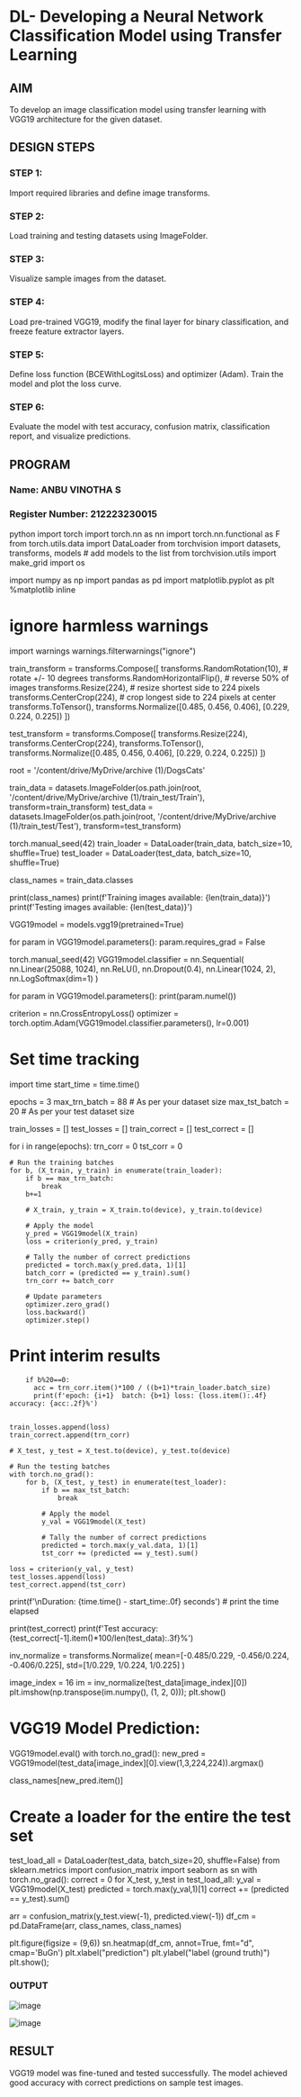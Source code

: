 # DL- Developing a Neural Network Classification Model using Transfer Learning

## AIM
To develop an image classification model using transfer learning with VGG19 architecture for the given dataset.

## DESIGN STEPS
### STEP 1: 
Import required libraries and define image transforms.

### STEP 2: 
Load training and testing datasets using ImageFolder.


### STEP 3: 
Visualize sample images from the dataset.


### STEP 4: 
Load pre-trained VGG19, modify the final layer for binary classification, and freeze feature extractor layers.

### STEP 5: 
Define loss function (BCEWithLogitsLoss) and optimizer (Adam). Train the model and plot the loss curve.


### STEP 6: 
Evaluate the model with test accuracy, confusion matrix, classification report, and visualize predictions.

## PROGRAM

### Name: ANBU  VINOTHA S
### Register Number: 212223230015

python
import torch
import torch.nn as nn
import torch.nn.functional as F
from torch.utils.data import DataLoader
from torchvision import datasets, transforms, models # add models to the list
from torchvision.utils import make_grid
import os

import numpy as np
import pandas as pd
import matplotlib.pyplot as plt
%matplotlib inline

# ignore harmless warnings
import warnings
warnings.filterwarnings("ignore")



train_transform = transforms.Compose([
        transforms.RandomRotation(10),      # rotate +/- 10 degrees
        transforms.RandomHorizontalFlip(),  # reverse 50% of images
        transforms.Resize(224),             # resize shortest side to 224 pixels
        transforms.CenterCrop(224),         # crop longest side to 224 pixels at center
        transforms.ToTensor(),
        transforms.Normalize([0.485, 0.456, 0.406],
                             [0.229, 0.224, 0.225])
    ])

test_transform = transforms.Compose([
        transforms.Resize(224),
        transforms.CenterCrop(224),
        transforms.ToTensor(),
        transforms.Normalize([0.485, 0.456, 0.406],
                             [0.229, 0.224, 0.225])
    ])




root = '/content/drive/MyDrive/archive (1)/DogsCats'

train_data = datasets.ImageFolder(os.path.join(root, '/content/drive/MyDrive/archive (1)/train_test/Train'), transform=train_transform)
test_data = datasets.ImageFolder(os.path.join(root, '/content/drive/MyDrive/archive (1)/train_test/Test'), transform=test_transform)

torch.manual_seed(42)
train_loader = DataLoader(train_data, batch_size=10, shuffle=True)
test_loader = DataLoader(test_data, batch_size=10, shuffle=True)

class_names = train_data.classes

print(class_names)
print(f'Training images available: {len(train_data)}')
print(f'Testing images available:  {len(test_data)}')




VGG19model = models.vgg19(pretrained=True)



for param in VGG19model.parameters():
    param.requires_grad = False




torch.manual_seed(42)
VGG19model.classifier = nn.Sequential(
    nn.Linear(25088, 1024),
    nn.ReLU(),
    nn.Dropout(0.4),
    nn.Linear(1024, 2),
    nn.LogSoftmax(dim=1)
)




for param in VGG19model.parameters():
    print(param.numel())




criterion = nn.CrossEntropyLoss()
optimizer = torch.optim.Adam(VGG19model.classifier.parameters(), lr=0.001)



# Set time tracking
import time
start_time = time.time()

epochs = 3
max_trn_batch = 88  # As per your dataset size
max_tst_batch = 20  # As per your test dataset size

train_losses = []
test_losses = []
train_correct = []
test_correct = []

for i in range(epochs):
    trn_corr = 0
    tst_corr = 0

    # Run the training batches
    for b, (X_train, y_train) in enumerate(train_loader):
        if b == max_trn_batch:
            break
        b+=1

        # X_train, y_train = X_train.to(device), y_train.to(device)

        # Apply the model
        y_pred = VGG19model(X_train)
        loss = criterion(y_pred, y_train)

        # Tally the number of correct predictions
        predicted = torch.max(y_pred.data, 1)[1]
        batch_corr = (predicted == y_train).sum()
        trn_corr += batch_corr

        # Update parameters
        optimizer.zero_grad()
        loss.backward()
        optimizer.step()

  # Print interim results
        if b%20==0:
          acc = trn_corr.item()*100 / ((b+1)*train_loader.batch_size)
          print(f'epoch: {i+1}  batch: {b+1} loss: {loss.item():.4f} accuracy: {acc:.2f}%')


    train_losses.append(loss)
    train_correct.append(trn_corr)

    # X_test, y_test = X_test.to(device), y_test.to(device)

    # Run the testing batches
    with torch.no_grad():
        for b, (X_test, y_test) in enumerate(test_loader):
            if b == max_tst_batch:
                break

            # Apply the model
            y_val = VGG19model(X_test)

            # Tally the number of correct predictions
            predicted = torch.max(y_val.data, 1)[1]
            tst_corr += (predicted == y_test).sum()

    loss = criterion(y_val, y_test)
    test_losses.append(loss)
    test_correct.append(tst_corr)

print(f'\nDuration: {time.time() - start_time:.0f} seconds') # print the time elapsed







print(test_correct)
print(f'Test accuracy: {test_correct[-1].item()*100/len(test_data):.3f}%')





inv_normalize = transforms.Normalize(
    mean=[-0.485/0.229, -0.456/0.224, -0.406/0.225],
    std=[1/0.229, 1/0.224, 1/0.225]
)
     



image_index = 16
im = inv_normalize(test_data[image_index][0])
plt.imshow(np.transpose(im.numpy(), (1, 2, 0)));
plt.show()




# VGG19 Model Prediction:

VGG19model.eval()
with torch.no_grad():
    new_pred = VGG19model(test_data[image_index][0].view(1,3,224,224)).argmax()

class_names[new_pred.item()]





# Create a loader for the entire the test set
test_load_all = DataLoader(test_data, batch_size=20, shuffle=False)
from sklearn.metrics import confusion_matrix
import seaborn as sn
with torch.no_grad():
    correct = 0
    for X_test, y_test in test_load_all:
        y_val = VGG19model(X_test)
        predicted = torch.max(y_val,1)[1]
        correct += (predicted == y_test).sum()

arr = confusion_matrix(y_test.view(-1), predicted.view(-1))
df_cm = pd.DataFrame(arr, class_names, class_names)

plt.figure(figsize = (9,6))
sn.heatmap(df_cm, annot=True, fmt="d", cmap='BuGn')
plt.xlabel("prediction")
plt.ylabel("label (ground truth)")
plt.show();




### OUTPUT

![image](https://github.com/user-attachments/assets/384d0434-7fd1-4839-8dbb-2db83db6d548)

![image](https://github.com/user-attachments/assets/b0b2e6f7-7fad-455a-96ce-7642a83e8486)


## RESULT
VGG19 model was fine-tuned and tested successfully. The model achieved good accuracy with correct predictions on sample test images.
